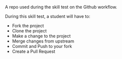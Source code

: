 A repo used during the skill test on the Github workflow.

During this skill test, a student will have to:
- Fork the project
- Clone the project
- Make a change to the project
- Merge changes from upstream
- Commit and Push to your fork
- Create a Pull Request

